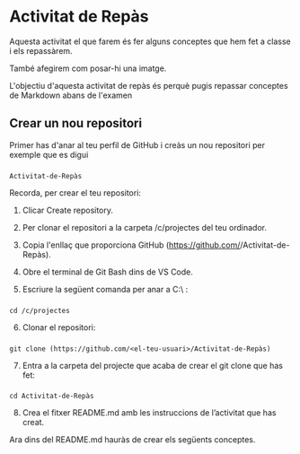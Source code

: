 # Activitat de Repàs 

Aquesta activitat el que farem és fer alguns conceptes que hem fet a classe i els repassàrem.

També afegirem com posar-hi una imatge. 

L'objectiu d'aquesta activitat de repàs és perquè pugis repassar conceptes de Markdown abans de l'examen

## Crear un nou repositori 

Primer has d'anar al teu perfil de GitHub i creàs un nou repositori per exemple que es digui 
### 
    Activitat-de-Repàs 

Recorda, per crear el teu repositori:

1. Clicar Create repository.

2. Per clonar el repositori a la carpeta /c/projectes del teu ordinador.

3. Copia l'enllaç que proporciona GitHub (https://github.com/<el-teu-usuari>/Activitat-de-Repàs).

4. Obre el terminal de Git Bash dins de VS Code.

5. Escriure la següent comanda per anar a C:\ :
###
    cd /c/projectes

6. Clonar el repositori:

### 
    git clone (https://github.com/<el-teu-usuari>/Activitat-de-Repàs)

7. Entra a la carpeta del projecte que acaba de crear el git clone que has fet:

###
    cd Activitat-de-Repàs 

8. Crea el fitxer README.md amb les instruccions de l’activitat que has creat.

Ara dins del README.md hauràs de crear els següents conceptes.